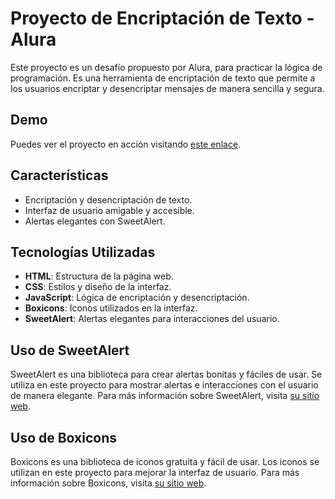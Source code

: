 # Proyecto de Encriptación de Texto - Alura

Este proyecto es un desafío propuesto por Alura, para practicar la lógica de programación. Es una herramienta de encriptación de texto que permite a los usuarios encriptar y desencriptar mensajes de manera sencilla y segura.

## Demo

Puedes ver el proyecto en acción visitando [este enlace]([https://tu-pagina-web.com](https://yossecsa.github.io/EncriptadorAlura/)).

## Características

- Encriptación y desencriptación de texto.
- Interfaz de usuario amigable y accesible.
- Alertas elegantes con SweetAlert.


## Tecnologías Utilizadas

- **HTML**: Estructura de la página web.
- **CSS**: Estilos y diseño de la interfaz.
- **JavaScript**: Lógica de encriptación y desencriptación.
- **Boxicons**: Iconos utilizados en la interfaz.
- **SweetAlert**: Alertas elegantes para interacciones del usuario.

## Uso de SweetAlert

SweetAlert es una biblioteca para crear alertas bonitas y fáciles de usar. Se utiliza en este proyecto para mostrar alertas e interacciones con el usuario de manera elegante. Para más información sobre SweetAlert, visita [su sitio web](https://sweetalert2.github.io/).

## Uso de Boxicons

Boxicons es una biblioteca de iconos gratuita y fácil de usar. Los iconos se utilizan en este proyecto para mejorar la interfaz de usuario. Para más información sobre Boxicons, visita [su sitio web](https://boxicons.com/).


